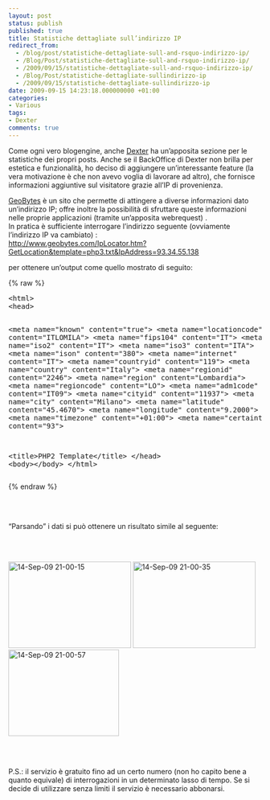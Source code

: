 ```yaml
---
layout: post
status: publish
published: true
title: Statistiche dettagliate sull’indirizzo IP
redirect_from: 
  - /blog/post/statistiche-dettagliate-sull-and-rsquo-indirizzo-ip/
  - /Blog/Post/statistiche-dettagliate-sull-and-rsquo-indirizzo-ip/
  - /2009/09/15/statistiche-dettagliate-sull-and-rsquo-indirizzo-ip/
  - /Blog/Post/statistiche-dettagliate-sullindirizzo-ip
  - /2009/09/15/statistiche-dettagliate-sullindirizzo-ip
date: 2009-09-15 14:23:18.000000000 +01:00
categories:
- Various
tags:
- Dexter
comments: true
---
```

<p>Come ogni vero blogengine, anche <a title="Dexter Blog Engine" href="http://imperugo.tostring.it/About/Dexter" target="_blank">Dexter</a> ha un’apposita sezione per le statistiche dei propri posts. Anche se il BackOffice di Dexter non brilla per estetica e funzionalità, ho deciso di aggiungere un’interessante feature (la vera motivazione è che non avevo voglia di lavorare ad altro), che fornisce informazioni aggiuntive sul visitatore grazie all’IP di provenienza.</p>  <p><a title="GeoBytes" href="http://www.geobytes.com/" rel="nofollow" target="_blank">GeoBytes</a> è un sito che permette di attingere a diverse informazioni dato un’indirizzo IP; offre inoltre la possibilità di sfruttare queste informazioni nelle proprie applicazioni (tramite un’apposita webrequest) .     <br />In pratica è sufficiente interrogare l’indirizzo seguente (ovviamente l’indirizzo IP va cambiato) :     <br /><a href="http://www.geobytes.com/IpLocator.htm?GetLocation&amp;template=php3.txt&amp;IpAddress=93.34.55.138">http://www.geobytes.com/IpLocator.htm?GetLocation&amp;template=php3.txt&amp;IpAddress=93.34.55.138</a></p>  <p>per ottenere un’output come quello mostrato di seguito:</p>  {% raw %}<pre class="brush: xml; ruler: true;">&lt;html&gt; 
&lt;head&gt; 
 
&lt;meta name=&quot;known&quot; content=&quot;true&quot;&gt; 
&lt;meta name=&quot;locationcode&quot; content=&quot;ITLOMILA&quot;&gt; 
&lt;meta name=&quot;fips104&quot; content=&quot;IT&quot;&gt; 
&lt;meta name=&quot;iso2&quot; content=&quot;IT&quot;&gt; 
&lt;meta name=&quot;iso3&quot; content=&quot;ITA&quot;&gt; 
&lt;meta name=&quot;ison&quot; content=&quot;380&quot;&gt; 
&lt;meta name=&quot;internet&quot; content=&quot;IT&quot;&gt; 
&lt;meta name=&quot;countryid&quot; content=&quot;119&quot;&gt; 
&lt;meta name=&quot;country&quot; content=&quot;Italy&quot;&gt; 
&lt;meta name=&quot;regionid&quot; content=&quot;2246&quot;&gt; 
&lt;meta name=&quot;region&quot; content=&quot;Lombardia&quot;&gt; 
&lt;meta name=&quot;regioncode&quot; content=&quot;LO&quot;&gt; 
&lt;meta name=&quot;adm1code&quot; content=&quot;IT09&quot;&gt; 
&lt;meta name=&quot;cityid&quot; content=&quot;11937&quot;&gt; 
&lt;meta name=&quot;city&quot; content=&quot;Milano&quot;&gt; 
&lt;meta name=&quot;latitude&quot; content=&quot;45.4670&quot;&gt; 
&lt;meta name=&quot;longitude&quot; content=&quot;9.2000&quot;&gt; 
&lt;meta name=&quot;timezone&quot; content=&quot;+01:00&quot;&gt; 
&lt;meta name=&quot;certainty&quot; content=&quot;93&quot;&gt; 
 
&lt;title&gt;PHP2 Template&lt;/title&gt; 
&lt;/head&gt; 
&lt;body&gt;&lt;/body&gt; 
&lt;/html&gt; </pre>{% endraw %}

<p>
  <br />

  <br />“Parsando” i dati si può ottenere un risultato simile al seguente: 

  <br />

  <br /><a href="http://imperugo.tostring.it/Content/Uploaded/image/14-Sep-09%2021-00-15_2.png" rel="shadowbox[IPInfo]"><img style="border-right-width: 0px; display: inline; border-top-width: 0px; border-bottom-width: 0px; border-left-width: 0px" title="14-Sep-09 21-00-15" border="0" alt="14-Sep-09 21-00-15" src="http://imperugo.tostring.it/Content/Uploaded/image/14-Sep-09%2021-00-15_thumb.png" width="244" height="172" /></a> <a href="http://imperugo.tostring.it/Content/Uploaded/image/14-Sep-09%2021-00-35_2.png" rel="shadowbox[IPInfo]"><img style="border-right-width: 0px; display: inline; border-top-width: 0px; border-bottom-width: 0px; border-left-width: 0px" title="14-Sep-09 21-00-35" border="0" alt="14-Sep-09 21-00-35" src="http://imperugo.tostring.it/Content/Uploaded/image/14-Sep-09%2021-00-35_thumb.png" width="244" height="172" /></a> <a href="http://imperugo.tostring.it/Content/Uploaded/image/14-Sep-09%2021-00-57_2.png" rel="shadowbox[IPInfo]"><img style="border-right-width: 0px; display: inline; border-top-width: 0px; border-bottom-width: 0px; border-left-width: 0px" title="14-Sep-09 21-00-57" border="0" alt="14-Sep-09 21-00-57" src="http://imperugo.tostring.it/Content/Uploaded/image/14-Sep-09%2021-00-57_thumb.png" width="220" height="172" /></a> 

  <br />

  <br />P.S.: il servizio è gratuito fino ad un certo numero (non ho capito bene a quanto equivale) di interrogazioni in un determinato lasso di tempo. Se si decide di utilizzare senza limiti il servizio è necessario abbonarsi.</p>
